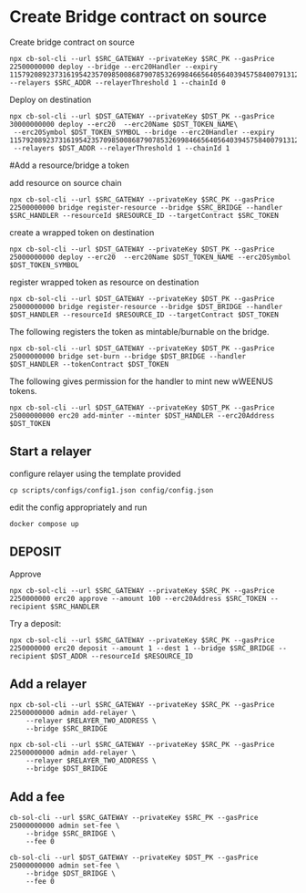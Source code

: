 # Create Bridge contract on source
Create bridge contract on source
```
npx cb-sol-cli --url $SRC_GATEWAY --privateKey $SRC_PK --gasPrice 22500000000 deploy --bridge --erc20Handler --expiry 115792089237316195423570985008687907853269984665640564039457584007913129639935 --relayers $SRC_ADDR --relayerThreshold 1 --chainId 0
```


Deploy on destination

```
npx cb-sol-cli --url $DST_GATEWAY --privateKey $DST_PK --gasPrice 30000000000 deploy --erc20  --erc20Name $DST_TOKEN_NAME\
 --erc20Symbol $DST_TOKEN_SYMBOL --bridge --erc20Handler --expiry 115792089237316195423570985008687907853269984665640564039457584007913129639935\
 --relayers $DST_ADDR --relayerThreshold 1 --chainId 1
```


#Add a  resource/bridge a token

add resource on source chain
```
npx cb-sol-cli --url $SRC_GATEWAY --privateKey $SRC_PK --gasPrice 22500000000 bridge register-resource --bridge $SRC_BRIDGE --handler $SRC_HANDLER --resourceId $RESOURCE_ID --targetContract $SRC_TOKEN
```

create a wrapped token on destination
```
npx cb-sol-cli --url $DST_GATEWAY --privateKey $DST_PK --gasPrice 25000000000 deploy --erc20  --erc20Name $DST_TOKEN_NAME --erc20Symbol $DST_TOKEN_SYMBOL 
```

register wrapped token as resource on destination

```
npx cb-sol-cli --url $DST_GATEWAY --privateKey $DST_PK --gasPrice 25000000000 bridge register-resource --bridge $DST_BRIDGE --handler $DST_HANDLER --resourceId $RESOURCE_ID --targetContract $DST_TOKEN

```

The following registers the token as mintable/burnable on the bridge.

```
npx cb-sol-cli --url $DST_GATEWAY --privateKey $DST_PK --gasPrice 25000000000 bridge set-burn --bridge $DST_BRIDGE --handler $DST_HANDLER --tokenContract $DST_TOKEN
```
The following gives permission for the handler to mint new wWEENUS tokens.

```
npx cb-sol-cli --url $DST_GATEWAY --privateKey $DST_PK --gasPrice 25000000000 erc20 add-minter --minter $DST_HANDLER --erc20Address $DST_TOKEN
```

## Start a relayer

configure relayer using the template provided

```
cp scripts/configs/config1.json config/config.json
```

edit the config appropriately and run 

```
docker compose up
```


## DEPOSIT
Approve 

```
npx cb-sol-cli --url $SRC_GATEWAY --privateKey $SRC_PK --gasPrice 2250000000 erc20 approve --amount 100 --erc20Address $SRC_TOKEN --recipient $SRC_HANDLER
```

Try a deposit:

```
npx cb-sol-cli --url $SRC_GATEWAY --privateKey $SRC_PK --gasPrice 2250000000 erc20 deposit --amount 1 --dest 1 --bridge $SRC_BRIDGE --recipient $DST_ADDR --resourceId $RESOURCE_ID
```

## Add a relayer
```
npx cb-sol-cli --url $SRC_GATEWAY --privateKey $SRC_PK --gasPrice 22500000000 admin add-relayer \
    --relayer $RELAYER_TWO_ADDRESS \
    --bridge $SRC_BRIDGE
```

```
npx cb-sol-cli --url $SRC_GATEWAY --privateKey $SRC_PK --gasPrice 22500000000 admin add-relayer \
    --relayer $RELAYER_TWO_ADDRESS \
    --bridge $DST_BRIDGE
```


## Add a fee 

```
cb-sol-cli --url $SRC_GATEWAY --privateKey $SRC_PK --gasPrice 25000000000 admin set-fee \
    --bridge $SRC_BRIDGE \
    --fee 0
```

```
cb-sol-cli --url $DST_GATEWAY --privateKey $DST_PK --gasPrice 25000000000 admin set-fee \
    --bridge $DST_BRIDGE \
    --fee 0
```

